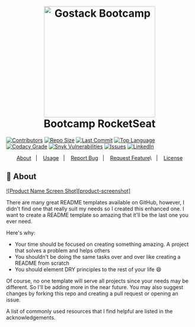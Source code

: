 <h1 align="center">
    <img width="300" height="300" alt="Gostack Bootcamp" src="https://github.com/alessandroveras/gostack-desafio-conceitos-nodejs/blob/master/images/GO1.png" />
    <br>
    Bootcamp RocketSeat
</h1>

[![Contributors][contributors-shield]][contributors-url]
[![Repo Size][repository-size]][repo-url]
[![Last Commit][lastcommit-shield]][repo-url]
[![Top Language][toplanguage-shield]][repo-url]
[![Codacy Grade][codacy-shield]][codacy-url]
[![Snyk Vulnerabilities][vulnerabilities-shield]][vulnerabilities-url]
[![Issues][issues-shield]][issues-url]
[![LinkedIn][linkedin-shield]][linkedin-url]

<p align="center">
  <a href="#thought_balloon-about">About</a>&nbsp;&nbsp;&nbsp;|&nbsp;&nbsp;&nbsp;
  <a href="#information_source-how-to-use">Usage</a>&nbsp;&nbsp;&nbsp;|&nbsp;&nbsp;&nbsp;  
  <a href="https://github.com/alessandroveras/gostack-desafio-conceitos-nodejs/issues">Report Bug</a>&nbsp;&nbsp;&nbsp;|&nbsp;&nbsp;&nbsp;
  <a href="https://github.com/alessandroveras/gostack-desafio-conceitos-nodejs/issues">Request Feature</a>\&nbsp;&nbsp;&nbsp;|&nbsp;&nbsp;&nbsp;
  <a href="#memo-license">License</a>
</p>

## :thought_balloon: About

[![Product Name Screen Shot][product-screenshot]](https://example.com)

There are many great README templates available on GitHub, however, I didn't find one that really suit my needs so I created this enhanced one. I want to create a README template so amazing that it'll be the last one you ever need.

Here's why:
* Your time should be focused on creating something amazing. A project that solves a problem and helps others
* You shouldn't be doing the same tasks over and over like creating a README from scratch
* You should element DRY principles to the rest of your life :smile:

Of course, no one template will serve all projects since your needs may be different. So I'll be adding more in the near future. You may also suggest changes by forking this repo and creating a pull request or opening an issue.

A list of commonly used resources that I find helpful are listed in the acknowledgements.

<!-- MARKDOWN LINKS & IMAGES -->
<!-- https://www.markdownguide.org/basic-syntax/#reference-style-links -->

<!-- SHIELDS -->
[contributors-shield]: https://img.shields.io/github/contributors/alessandroveras/gostack-desafio-conceitos-nodejs.svg?style=plastic
[repository-size]: https://img.shields.io/github/repo-size/alessandroveras/gostack-desafio-conceitos-nodejs.svg?style=plastic
[toplanguage-shield]: https://img.shields.io/github/languages/top/alessandroveras/gostack-desafio-conceitos-nodejs.svg?style=plastic
[codacy-shield]: https://img.shields.io/codacy/grade/8c1a3b68251a46d7bb91c8063bfdca18?style=plastic
[vulnerabilities-shield]: https://img.shields.io/snyk/vulnerabilities/github/alessandroveras/gostack-desafio-conceitos-nodejs?style=plastic
[issues-shield]: https://img.shields.io/github/issues/alessandroveras/gostack-desafio-conceitos-nodejs.svg?style=plastic
[lastcommit-shield]: https://img.shields.io/github/last-commit/alessandroveras/gostack-desafio-conceitos-nodejs?style=plastic
[linkedin-shield]: https://img.shields.io/badge/-LinkedIn-black.svg?style=plastic&logo=linkedin&colorB=555

<!-- URL -->
[contributors-url]: https://github.com/alessandroveras/gostack-desafio-conceitos-nodejs/graphs/contributors
[codacy-url]: https://app.codacy.com/manual/alessandroveras/gostack-desafio-conceitos-nodejs?utm_source=github.com&utm_medium=referral&utm_content=alessandroveras/gostack-desafio-conceitos-nodejs&utm_campaign=Badge_Grade_Dashboard
[vulnerabilities-url]: https://snyk.io/test/github/alessandroveras/gostack-desafio-conceitos-nodejs?targetFile=package.json
[issues-url]: https://github.com/alessandroveras/gostack-desafio-conceitos-nodejs/issues
[linkedin-url]: https://www.linkedin.com/in/alessandro-veras-09903022/
[repo-url]: https://github.com/alessandroveras/gostack-desafio-conceitos-nodejs